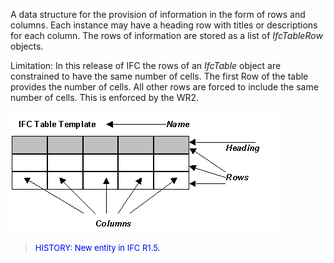 ﻿A data structure for the provision of information in the form of rows and columns. Each instance may have a heading row with titles or descriptions for each column. The rows of information are stored as a list of _IfcTableRow_ objects.

Limitation: In this release of IFC the rows of an _IfcTable_ object are constrained to have the same number of cells. The first Row of the table provides the number of cells. All other rows are forced to include the same number of cells. This is enforced by the WR2.

![Image](../../../../../../figures/ifctable_image1.gif)

> <font color="#0000FF" size="-1"> HISTORY: New entity in IFC R1.5.<br>
		  </font>
>